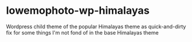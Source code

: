# lowemophoto-wp-himalayas
Wordpress child theme of the popular Himalayas theme as quick-and-dirty fix for some things I'm not fond of in the base Himalayas theme
